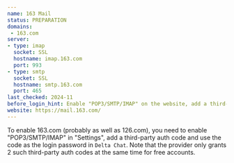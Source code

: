 ```yaml
---
name: 163 Mail
status: PREPARATION
domains:
 - 163.com
server:
- type: imap
  socket: SSL
  hostname: imap.163.com
  port: 993
- type: smtp
  socket: SSL
  hostname: smtp.163.com
  port: 465
last_checked: 2024-11
before_login_hint: Enable "POP3/SMTP/IMAP" on the website, add a third-party auth code and use that as the login password
website: https://mail.163.com/
---
```


To enable 163.com (probably as well as 126.com), you need to enable "POP3/SMTP/IMAP" in "Settings", add a third-party auth code and use the code as the login password in `Delta Chat`. Note that the provider only grants 2 such third-party auth codes at the same time  for free accounts.
